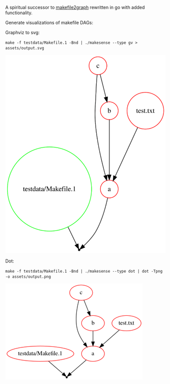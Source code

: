 A spiritual successor to [makefile2graph](https://github.com/lindenb/makefile2graph/) rewritten in go with added functionality.

Generate visualizations of makefile DAGs:

Graphviz to svg:

`make -f testdata/Makefile.1 -Bnd | ./makesense --type gv > assets/output.svg`

![assets/output.svg](assets/output.svg)

Dot:

`make -f testdata/Makefile.1 -Bnd | ./makesense --type dot | dot -Tpng -o assets/output.png`

![assets/output.png](assets/output.png)

